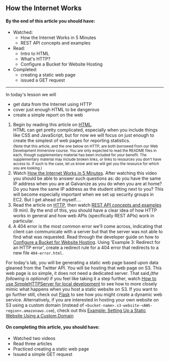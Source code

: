 How the Internet Works
----

#### By the end of this article you should have:

- Watched:
    - How the Internet Works in 5 Minutes
    - REST API concepts and examples
- Read:
    - Intro to HTML
    - What's HTTP?
    - Configure a Bucket for Website Hosting
- Completed:
    - creating a static web page
    - issued a GET request

---

In today's lesson we will

- get data from the Internet using HTTP
- cover just enough HTML to be dangerous
- create a simple report on the web

1. Begin by reading this article on [HTML](HTML/README.md).  
HTML can get pretty complicated, especially when you include things like CSS and JavaScript, but for now we will focus on just enough to create the simplest of web pages for reporting statistics.  
<small>(Note that this article, and the one below on HTTP, are both borrowed from our Web Development Immersive course. You are only expected to read the README files in each, though supplementary material has been included for your benefit. The supplementary material may include broken links, or links to resources you don't have access to. If such is the case, let us know and we will get you the resource for which you are looking.)</small>
2. Watch [How the Internet Works in 5 Minutes](https://www.youtube.com/watch?v=7_LPdttKXPc).
After watching this video you should be able to answer such questions as: do you have the same IP address when you are at Galvanize as you do when you are at home? Do you have the same IP address as the student sitting next to you? This will become especially important when we set up security groups in EC2. But I get ahead of myself....
3. Read the article on [HTTP](HTTP/README.md), then watch [REST API concepts and examples](https://www.youtube.com/watch?v=7YcW25PHnAA) (9 min). By the end of this, you should have a clear idea of how HTTP works in general and how web APIs (specifically REST APIs) work in particular.
4. A 404 error is the most common error we'll come across, indicating that client can communicate with a server but that the server was not able to find what was requested.  Read through the developer guide on how to [Configure a Bucket for Website Hosting](http://docs.aws.amazon.com/AmazonS3/latest/dev/HowDoIWebsiteConfiguration.html).  Using 'Example 3: Redirect for an HTTP error', create a redirect rule for a 404 error that redirects to a new file `404-error.html`.

For today's lab, you will be generating a static web page based upon data gleaned from the Twitter API. You will be hosting that web page on S3. This web page is so simple, it does not need a dedicated server. That said,_(the following is optional)_ if you feel like taking it a step further, watch [How to use SimpleHTTPServer for local development](https://www.youtube.com/watch?v=O3DWY7Rak0s) to see how to more closely mimic what happens when you host a static website on S3. If you want to go further still, check out [Flask](http://flask.pocoo.org/)  to see how you might create a dynamic web service. Alternatively, if you are interested in hosting your own website on S3 using a custom domain (instead of `<bucket-name>.s3-website-<AWS-region>.amazonaws.com`), check out this [Example: Setting Up a Static Website Using a Custom Domain](http://docs.aws.amazon.com/AmazonS3/latest/dev/website-hosting-custom-domain-walkthrough.html)

#### On completing this article, you should have:

- Watched two videos
- Read three articles
- Practiced creating a static web page
- Issued a simple GET request
